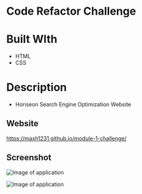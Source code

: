 # Code Refactor Challenge

# Built WIth
* HTML
* CSS

# Description
* Horiseon Search Engine Optimization Website

## Website
https://maxh1231.github.io/module-1-challenge/

## Screenshot
![Image of application](https://github.com/maxh1231/module-1-challenge/blob/main/module-1-challange/assets/images/applicationscreenshot1.jpg?raw=true)

![Image of application](module-1-challenge/assets/images/applicationscreenshot2.JPG)